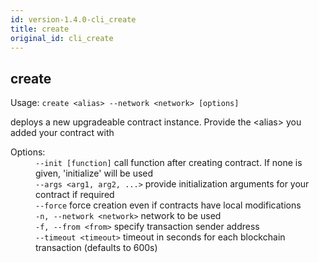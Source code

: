 ```yaml
---
id: version-1.4.0-cli_create
title: create
original_id: cli_create
---
```


<div class="cli-command"><h2 class="cli-title">create</h2><p class="cli-usage">Usage: <code>create &lt;alias&gt; --network &lt;network&gt; [options]</code></p><p>deploys a new upgradeable contract instance. Provide the &lt;alias&gt; you added your contract with<br/></p><dl><dt><span>Options:</span></dt><dd><div><code>--init [function]</code> call function after creating contract. If none is given, &#x27;initialize&#x27; will be used</div><div><code>--args &lt;arg1, arg2, ...&gt;</code> provide initialization arguments for your contract if required</div><div><code>--force</code> force creation even if contracts have local modifications</div><div><code>-n, --network &lt;network&gt;</code> network to be used</div><div><code>-f, --from &lt;from&gt;</code> specify transaction sender address</div><div><code>--timeout &lt;timeout&gt;</code> timeout in seconds for each blockchain transaction (defaults to 600s)</div></dd></dl></div>
